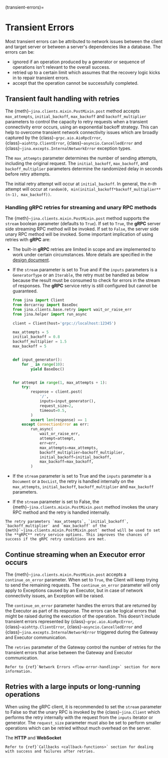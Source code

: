 (transient-errors)=

# Transient Errors

Most transient errors can be attributed to network issues between the client and target server or between a server's
dependencies like a database. The errors can be:

- ignored if an operation produced by a generator or sequence of operations isn't relevant to the overall success.
- retried up to a certain limit which assumes that the recovery logic kicks in to repair transient errors.
- accept that the operation cannot be successfully completed.

## Transient fault handling with retries

The {meth}`~jina.clients.mixin.PostMixin.post` method accepts `max_attempts`, `initial_backoff`, `max_backoff`
and `backoff_multiplier` parameters to control the capacity to retry requests when a transient connectivity error
occurs, using an exponential backoff strategy.
This can help to overcome transient network connectivity issues which are broadly captured by the
{class}`~grpc.aio.AioRpcError`, {class}`~aiohttp.ClientError`, {class}`~asyncio.CancelledError` and
{class}`~jina.excepts.InternalNetworkError`
exception types.

The `max_attempts` parameter determines the number of sending attempts, including the original request.
The `initial_backoff`, `max_backoff`, and `backoff_multiplier` parameters determine the randomized delay in seconds
before retry attempts.

The initial retry attempt will occur at `initial_backoff`. In general, the *n-th* attempt will occur
at `random(0, min(initial_backoff*backoff_multiplier**(n-1), max_backoff))`.

### Handling gRPC retries for streaming and unary RPC methods

The {meth}`~jina.clients.mixin.PostMixin.post` method supports the `stream` boolean parameter (defaults to `True`). If
set to `True`,
the **gRPC** server side streaming RPC method will be invoked. If set to `False`, the server side unary RPC method will
be invoked. Some important implication of
using retries with **gRPC** are:

- The built-in **gRPC** retries are limited in scope and are implemented to work under certain circumstances. More
  details are specified in the [design document](https://github.com/grpc/proposal/blob/master/A6-client-retries.md).
- If the `stream` parameter is set to True and if the `inputs` parameters is a `GeneratorType` or
  an `Iterable`, the retry must be handled as below because the result must be consumed to check for errors in the
  stream of responses. The **gRPC** service retry is still configured but cannot be guaranteed.

   ```python
   from jina import Client
   from dorcarray import BaseDoc 
   from jina.clients.base.retry import wait_or_raise_err
   from jina.helper import run_async

   client = Client(host='grpc://localhost:12345')

   max_attempts = 5
   initial_backoff = 0.8
   backoff_multiplier = 1.5
   max_backoff = 5


   def input_generator():
       for _ in range(10):
           yield BaseDoc()


   for attempt in range(1, max_attempts + 1):
       try:
           response = client.post(
               '/',
               inputs=input_generator(),
               request_size=2,
               timeout=0.5,
           )
           assert len(response) == 1
       except ConnectionError as err:
           run_async(
               wait_or_raise_err,
               attempt=attempt,
               err=err,
               max_attempts=max_attempts,
               backoff_multiplier=backoff_multiplier,
               initial_backoff=initial_backoff,
               max_backoff=max_backoff,
           )
   ```

- If the `stream` parameter is set to True and the `inputs` parameter is a `Document` or a `DocList`, the retry is
  handled internally on the `max_attempts`, `initial_backoff`, `backoff_multiplier` and `max_backoff`
  parameters.
- If the `stream` parameter is set to False, the {meth}`~jina.clients.mixin.PostMixin.post` method invokes the unary
  RPC method and the
  retry is handled internally.

```{hint}
The retry parameters `max_attempts`, `initial_backoff`, `backoff_multiplier` and `max_backoff` of the {meth}`~jina.clients.mixin.PostMixin.post` method will be used to set the **gRPC** retry service options. This improves the chances of success if the gRPC retry conditions are met.
```

## Continue streaming when an Executor error occurs

The {meth}`~jina.clients.mixin.PostMixin.post` accepts a `continue_on_error` parameter. When set to `True`, the Client
will keep trying to send the remaining requests. The `continue_on_error` parameter will only apply
to Exceptions caused by an Executor, but in case of network connectivity issues, an Exception will be raised.

The `continue_on_error` parameter handles the errors that are returned by the Executor as part of its response. The
errors can be logical errors that might be raised
during the execution of the operation. This doesn't include transient errors represented by
{class}`~grpc.aio.AioRpcError`, {class}`~aiohttp.ClientError`, {class}`~asyncio.CancelledError` and
{class}`~jina.excepts.InternalNetworkError` triggered during the Gateway and Executor communication.

The `retries` parameter of the Gateway control the number of retries for the transient errors that arise between the
Gateway and Executor communication.

```{hint}
Refer to {ref}`Network Errors <flow-error-handling>` section for more information.
```

## Retries with a large inputs or long-running operations

When using the gRPC client, it is recommended to set the `stream` parameter to False so that the unary RPC is invoked by
the {class}`~jina.Client`
which performs the retry internally with the request from the `inputs` iterator or generator. The `request_size`
parameter must also be set to perform smaller operations which can be retried without much overhead on the server.

The **HTTP** and **WebSocket**

```{hint}
Refer to {ref}`Callbacks <callback-functions>` section for dealing with success and failures after retries.
```